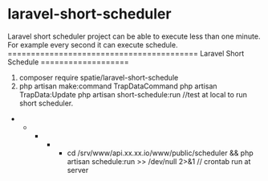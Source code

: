 # laravel-short-scheduler
Laravel short scheduler project can be able to execute less than one minute. For example every second it can execute schedule.
========================================= Laravel Short Schedule ===================
1. composer require spatie/laravel-short-schedule
2. php artisan make:command TrapDataCommand
php artisan TrapData:Update
php artisan short-schedule:run //test at local to run short scheduler.
* * * * * cd /srv/www/api.xx.xx.io/www/public/scheduler && php artisan schedule:run >> /dev/null 2>&1 // crontab run at server
